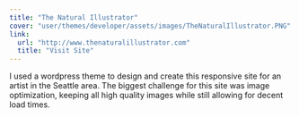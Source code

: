 ```yaml
---
title: "The Natural Illustrator"
cover: "user/themes/developer/assets/images/TheNaturalIllustrator.PNG"
link:
  url: "http://www.thenaturalillustrator.com"
  title: "Visit Site"
---
```

I used a wordpress theme to design and create this responsive site for an artist in the Seattle area. The biggest challenge for this site was image optimization, keeping all high quality images while still allowing for decent load times.
